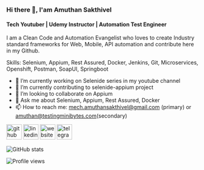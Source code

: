### Hi there 👋, I'am Amuthan Sakthivel
#### Tech Youtuber | Udemy Instructor | Automation Test Engineer
I am a Clean Code and Automation Evangelist who loves to create Industry standard frameworks for Web, Mobile, API automation and contribute here in my Github. 

Skills: Selenium, Appium, Rest Assured, Docker, Jenkins, Git, Microservices, Openshift, Postman, SoapUI, Springboot

- 🔭 I’m currently working on Selenide series in my youtube channel
- 🌱 I’m currently contributing to selenide-appium project
- 👯 I’m looking to collaborate on Appium 
- 💬 Ask me about Selenium, Appium, Rest Assured, Docker  
- 📫 How to reach me: mech.amuthansakthivel@gmail.com (primary) or amuthan@testingminibytes.com(secondary) 

[<img src='https://cdn.jsdelivr.net/npm/simple-icons@3.0.1/icons/github.svg' alt='github' height='40'>](https://github.com/amuthansakthivel)  [<img src='https://cdn.jsdelivr.net/npm/simple-icons@3.0.1/icons/linkedin.svg' alt='linkedin' height='40'>](https://www.linkedin.com/in/amuthan-sakthivel-528b89107/)  [<img src='https://cdn.jsdelivr.net/npm/simple-icons@3.0.1/icons/icloud.svg' alt='website' height='40'>](https://www.testingminibytes.com/)  [<img src='https://cdn.jsdelivr.net/npm/simple-icons@3.0.1/icons/telegram.svg' alt='telegram' height='40'>](https://t.me/joinchat/cJX1FmzfntJhMTg9)  

![GitHub stats](https://github-readme-stats.vercel.app/api?username=amuthansakthivel&show_icons=true)  

![Profile views](https://gpvc.arturio.dev/amuthansakthivel)  
